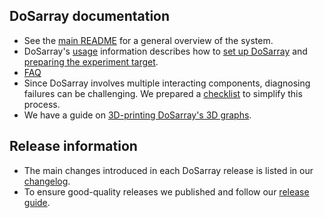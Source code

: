 ## DoSarray documentation

* See the [main README](../README.md) for a general overview of the system.
* DoSarray's [usage](USAGE.md) information describes how to [set up DoSarray](SETUP.md) and [preparing the experiment target](TARGET.md).
* [FAQ](FAQ.md)
* Since DoSarray involves multiple interacting components, diagnosing failures can be challenging. We prepared a [checklist](CHECKLIST.md) to simplify this process.
* We have a guide on [3D-printing DoSarray's 3D graphs](3D_printing.md).

## Release information

* The main changes introduced in each DoSarray release is listed in our [changelog](../CHANGELOG.md).
* To ensure good-quality releases we published and follow our [release guide](RELEASE_GUIDE.md).
